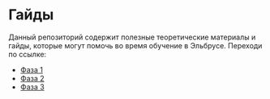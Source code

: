 # Гайды

Данный репозиторий содержит полезные теоретические материалы и гайды, которые могут помочь во время обучение в Эльбрусе. Переходи по ссылке:

- [Фаза 1](/phase-1/README.md)
- [Фаза 2](/phase-2/README.md)
- [Фаза 3](/phase-3/README.md)
